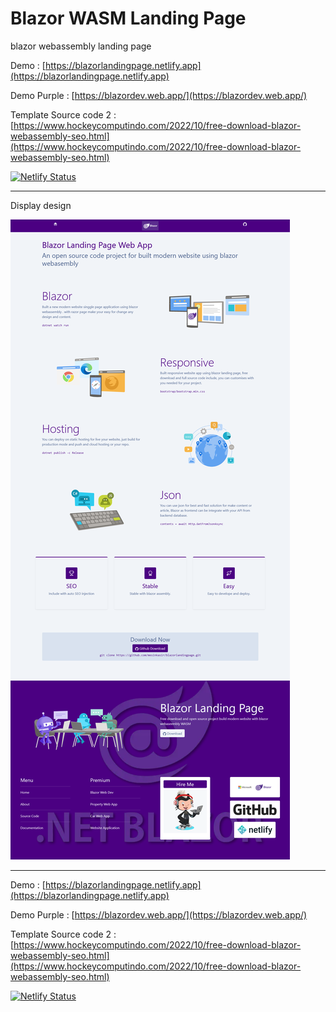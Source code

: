 # Blazor WASM Landing Page

blazor webassembly landing page

Demo : [https://blazorlandingpage.netlify.app](https://blazorlandingpage.netlify.app)

Demo Purple : [https://blazordev.web.app/](https://blazordev.web.app/)

Template Source code 2 : [https://www.hockeycomputindo.com/2022/10/free-download-blazor-webassembly-seo.html](https://www.hockeycomputindo.com/2022/10/free-download-blazor-webassembly-seo.html)

[![Netlify Status](https://api.netlify.com/api/v1/badges/ab369540-356a-42ec-bf0b-d12fbfbf6fed/deploy-status)](https://app.netlify.com/sites/blazorlandingpage/deploys)

--------

Display design

![blazor webassembly landing page](landing.png)

--------

Demo : [https://blazorlandingpage.netlify.app](https://blazorlandingpage.netlify.app)

Demo Purple : [https://blazordev.web.app/](https://blazordev.web.app/)

Template Source code 2 : [https://www.hockeycomputindo.com/2022/10/free-download-blazor-webassembly-seo.html](https://www.hockeycomputindo.com/2022/10/free-download-blazor-webassembly-seo.html)

[![Netlify Status](https://api.netlify.com/api/v1/badges/ab369540-356a-42ec-bf0b-d12fbfbf6fed/deploy-status)](https://app.netlify.com/sites/blazorlandingpage/deploys)
